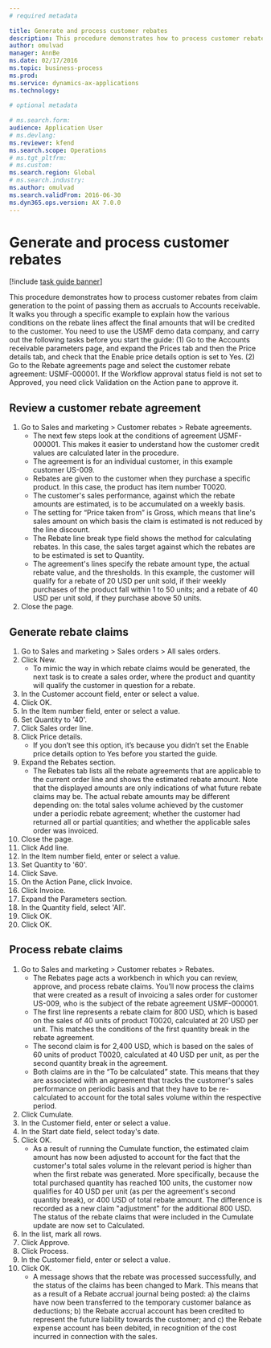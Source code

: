 ```yaml
--- 
# required metadata 
 
title: Generate and process customer rebates
description: This procedure demonstrates how to process customer rebates from claim generation to the point of passing them as accruals to Accounts receivable. 
author: omulvad
manager: AnnBe 
ms.date: 02/17/2016
ms.topic: business-process 
ms.prod:  
ms.service: dynamics-ax-applications 
ms.technology:  
 
# optional metadata 
 
# ms.search.form:   
audience: Application User 
# ms.devlang:  
ms.reviewer: kfend
ms.search.scope: Operations 
# ms.tgt_pltfrm:  
# ms.custom:  
ms.search.region: Global
# ms.search.industry: 
ms.author: omulvad
ms.search.validFrom: 2016-06-30 
ms.dyn365.ops.version: AX 7.0.0 
---
```

# Generate and process customer rebates

[!include [task guide banner](../../includes/task-guide-banner.md)]

This procedure demonstrates how to process customer rebates from claim generation to the point of passing them as accruals to Accounts receivable. It walks you through a specific example to explain how the various conditions on the rebate lines affect the final amounts that will be credited to the customer. You need to use the USMF demo data company, and carry out the following tasks before you start the guide: (1) Go to the Accounts receivable parameters page, and expand the Prices tab and then the Price details tab, and check that the Enable price details option is set to Yes. (2) Go to the Rebate agreements page and select the customer rebate agreement: USMF-000001. If the Workflow approval status field is not set to Approved, you need click Validation on the Action pane to approve it.


## Review a customer rebate agreement
1. Go to Sales and marketing > Customer rebates > Rebate agreements.
    * The next few steps look at the conditions of agreement USMF-000001. This makes it easier to understand how the customer credit values are calculated later in the procedure.  
    * The agreement is for an individual customer, in this example customer US-009.  
    * Rebates are given to the customer when they purchase a specific product. In this case, the product has item number T0020.   
    * The customer's sales performance, against which the rebate amounts are estimated, is to be accumulated on a weekly basis.  
    * The setting for “Price taken from” is Gross, which means that line's sales amount on which basis the claim is estimated is not reduced by the line discount.  
    * The Rebate line break type field shows the method for calculating rebates. In this case, the sales target against which the rebates are to be estimated is set to Quantity.   
    * The agreement's lines specify the rebate amount type, the actual rebate value, and the thresholds. In this example, the customer will qualify for a rebate of 20 USD per unit sold, if their weekly purchases of the product fall within 1 to 50 units; and a rebate of 40 USD per unit sold, if they purchase above 50 units.  
2. Close the page.

## Generate rebate claims
1. Go to Sales and marketing > Sales orders > All sales orders.
2. Click New.
    * To mimic the way in which rebate claims would be generated, the next task is to create a sales order, where the product and quantity will qualify the customer in question for a rebate.  
3. In the Customer account field, enter or select a value.
4. Click OK.
5. In the Item number field, enter or select a value.
6. Set Quantity to '40'.
7. Click Sales order line.
8. Click Price details.
    * If you don’t see this option, it’s because you didn’t set the Enable price details option to Yes before you started the guide.  
9. Expand the Rebates section.
    * The Rebates tab lists all the rebate agreements that are applicable to the current order line and shows the estimated rebate amount. Note that the displayed amounts are only indications of what future rebate claims may be. The actual rebate amounts may be different depending on: the total sales volume achieved by the customer under a periodic rebate agreement; whether the customer had returned all or partial quantities; and whether the applicable sales order was invoiced.  
10. Close the page.
11. Click Add line.
12. In the Item number field, enter or select a value.
13. Set Quantity to '60'.
14. Click Save.
15. On the Action Pane, click Invoice.
16. Click Invoice.
17. Expand the Parameters section.
18. In the Quantity field, select 'All'.
19. Click OK.
20. Click OK.

## Process rebate claims
1. Go to Sales and marketing > Customer rebates > Rebates.
    * The Rebates page acts a workbench in which you can review, approve, and process rebate claims. You’ll now process the claims that were created as a result of invoicing a sales order for customer US-009, who is the subject of the rebate agreement USMF-000001.   
    * The first line represents a rebate claim for 800 USD, which is based on the sales of 40 units of product T0020, calculated at 20 USD per unit. This matches the conditions of the first quantity break in the rebate agreement.  
    * The second claim is for 2,400 USD, which is based on the sales of 60 units of product T0020, calculated at 40 USD per unit, as per the second quantity break in the agreement.  
    * Both claims are in the “To be calculated” state. This means that they are associated with an agreement that tracks the customer's sales performance on periodic basis and that they have to be re-calculated to account for the total sales volume within the respective period.   
2. Click Cumulate.
3. In the Customer field, enter or select a value.
4. In the Start date field, select today's date.
5. Click OK.
    * As a result of running the Cumulate function, the estimated claim amount has now been adjusted to account for the fact that the customer's total sales volume in the relevant period is higher than when the first rebate was generated. More specifically, because the total purchased quantity has reached 100 units, the customer now qualifies for 40 USD per unit (as per the agreement's second quantity break), or 400 USD of total rebate amount. The difference is recorded as a new claim "adjustment" for the additional 800 USD. The status of the rebate claims that were included in the Cumulate update are now set to Calculated.   
6. In the list, mark all rows.
7. Click Approve.
8. Click Process.
9. In the Customer field, enter or select a value.
10. Click OK.
    * A message shows that the rebate was processed successfully, and the status of the claims has been changed to Mark. This means that as a result of a Rebate accrual journal being posted: a) the claims have now been transferred to the temporary customer balance as deductions; b) the Rebate accrual account has been credited to represent the future liability towards the customer; and c) the Rebate expense account has been debited, in recognition of the cost incurred in connection with the sales.   

